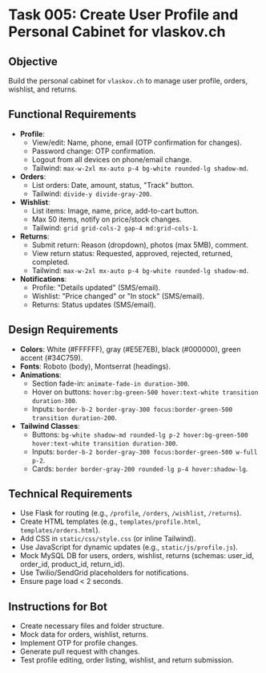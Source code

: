 # Task 005: Create User Profile and Personal Cabinet for vlaskov.ch

## Objective
Build the personal cabinet for `vlaskov.ch` to manage user profile, orders, wishlist, and returns.

## Functional Requirements
- **Profile**:
  - View/edit: Name, phone, email (OTP confirmation for changes).
  - Password change: OTP confirmation.
  - Logout from all devices on phone/email change.
  - Tailwind: `max-w-2xl mx-auto p-4 bg-white rounded-lg shadow-md`.
- **Orders**:
  - List orders: Date, amount, status, "Track" button.
  - Tailwind: `divide-y divide-gray-200`.
- **Wishlist**:
  - List items: Image, name, price, add-to-cart button.
  - Max 50 items, notify on price/stock changes.
  - Tailwind: `grid grid-cols-2 gap-4 md:grid-cols-1`.
- **Returns**:
  - Submit return: Reason (dropdown), photos (max 5MB), comment.
  - View return status: Requested, approved, rejected, returned, completed.
  - Tailwind: `max-w-2xl mx-auto p-4 bg-white rounded-lg shadow-md`.
- **Notifications**:
  - Profile: "Details updated" (SMS/email).
  - Wishlist: "Price changed" or "In stock" (SMS/email).
  - Returns: Status updates (SMS/email).

## Design Requirements
- **Colors**: White (#FFFFFF), gray (#E5E7EB), black (#000000), green accent (#34C759).
- **Fonts**: Roboto (body), Montserrat (headings).
- **Animations**:
  - Section fade-in: `animate-fade-in duration-300`.
  - Hover on buttons: `hover:bg-green-500 hover:text-white transition duration-300`.
  - Inputs: `border-b-2 border-gray-300 focus:border-green-500 transition duration-200`.
- **Tailwind Classes**:
  - Buttons: `bg-white shadow-md rounded-lg p-2 hover:bg-green-500 hover:text-white transition duration-300`.
  - Inputs: `border-b-2 border-gray-300 focus:border-green-500 w-full p-2`.
  - Cards: `border border-gray-200 rounded-lg p-4 hover:shadow-lg`.

## Technical Requirements
- Use Flask for routing (e.g., `/profile`, `/orders`, `/wishlist`, `/returns`).
- Create HTML templates (e.g., `templates/profile.html`, `templates/orders.html`).
- Add CSS in `static/css/style.css` (or inline Tailwind).
- Use JavaScript for dynamic updates (e.g., `static/js/profile.js`).
- Mock MySQL DB for users, orders, wishlist, returns (schemas: user_id, order_id, product_id, return_id).
- Use Twilio/SendGrid placeholders for notifications.
- Ensure page load < 2 seconds.

## Instructions for Bot
- Create necessary files and folder structure.
- Mock data for orders, wishlist, returns.
- Implement OTP for profile changes.
- Generate pull request with changes.
- Test profile editing, order listing, wishlist, and return submission.
